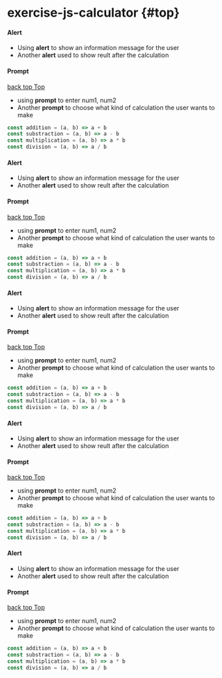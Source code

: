# exercise-js-calculator {#top}

#### Alert

- Using **alert** to show an information message for the user
- Another **alert** used to show reult after the calculation

#### Prompt

[back top Top](top)

- using **prompt** to enter num1, num2
- Another **prompt** to choose what kind of calculation the user wants to make

```js
const addition = (a, b) => a + b
const substraction = (a, b) => a - b
const multiplication = (a, b) => a * b
const division = (a, b) => a / b
```

#### Alert

- Using **alert** to show an information message for the user
- Another **alert** used to show reult after the calculation

#### Prompt

[back top Top](top)

- using **prompt** to enter num1, num2
- Another **prompt** to choose what kind of calculation the user wants to make

```js
const addition = (a, b) => a + b
const substraction = (a, b) => a - b
const multiplication = (a, b) => a * b
const division = (a, b) => a / b
```

#### Alert

- Using **alert** to show an information message for the user
- Another **alert** used to show reult after the calculation

#### Prompt

[back top Top](top)

- using **prompt** to enter num1, num2
- Another **prompt** to choose what kind of calculation the user wants to make

```js
const addition = (a, b) => a + b
const substraction = (a, b) => a - b
const multiplication = (a, b) => a * b
const division = (a, b) => a / b
```

#### Alert

- Using **alert** to show an information message for the user
- Another **alert** used to show reult after the calculation

#### Prompt

[back top Top](top)

- using **prompt** to enter num1, num2
- Another **prompt** to choose what kind of calculation the user wants to make

```js
const addition = (a, b) => a + b
const substraction = (a, b) => a - b
const multiplication = (a, b) => a * b
const division = (a, b) => a / b
```

#### Alert

- Using **alert** to show an information message for the user
- Another **alert** used to show reult after the calculation

#### Prompt

[back top Top](top)

- using **prompt** to enter num1, num2
- Another **prompt** to choose what kind of calculation the user wants to make

```js
const addition = (a, b) => a + b
const substraction = (a, b) => a - b
const multiplication = (a, b) => a * b
const division = (a, b) => a / b
```
